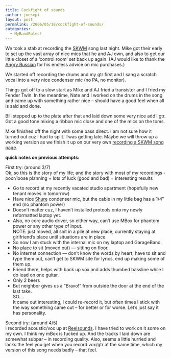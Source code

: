 ```yaml
---
title: Cockfight of sounds
author: joesepi
layout: post
permalink: /2006/05/18/cockfight-of-sounds/
categories:
  - MyBandRules!
---
```

We took a stab at recording the <a title="Love the Worm" target="_blank" href="http://www.silkwom.net">SKWM</a> song last night. Mike got their early to set up the vast array of nice mics that he and AJ own, and also to get our little closet of a &#8216;control room&#8217; set back up again. (AJ would like to thank the <a title="one of EA's finest" target="_blank" href="http://www.russianrecording.com/">Angry Russian</a> for his endless advice on mic purchases.)

We started off recording the drums and my gtr first and I sang a scratch vocal into a very nice condenser mic (no PA, no monitor).

Things got off to a slow start as Mike and AJ fried a transistor and I fried my Fender Twin. In the meantime, Nate and I worked on the drums in the song and came up with something rather nice &#8211; should have a good feel when all is said and done.

Bill stepped up to the plate after that and laid down some very nice add&#8217;l gtr. Got a good tone mixing a ribbon mic close and one of the mics on the toms.

Mike finished off the night with some bass direct. I am not sure how it turned out cuz I had to split. Twas getting late. Maybe we will throw up a working version as we finish it up on our very own <a title="The many working versions of this skwm recording" target="_blank" href="/audio/skwm">recording a SKWM song page</a>.

**quick notes on previous attempts:**

First try: (around 3/7)  
Ok, so this is the story of my life; and the story with most of my recordings -  
poor/loose planning + lots of luck (good and bad) = interesting results  
* Go to record at my recently vacated studio apartment (hopefully new tenant moves in tomorrow)  
* Have nice <a target="_blank" title="Previous employer, employs my friends" href="http://www.shure.com">Shure</a> condenser mic, but the cable in my little bag has a 1/4&#8243; end (no phantom power)  
* Doesn&#8217;t matter cuz, I haven&#8217;t installed protools onto my newly reformatted laptop yet.  
* Also, no core audio driver, so either way, can&#8217;t use MBox for phantom power or any other type of input.  
NOTE: just moved, all shit in a pile at new place, currently staying at girlfriend&#8217;s place until situations are in place.  
* So now I am stuck with the internal mic on my laptop and GarageBand.  
* No place to sit (moved out) &#8212; sitting on floor.  
* No internet connection &#8212; don&#8217;t know the words by heart, have to sit and type them out, can&#8217;t get to <span class="st" id="st">SKWM</span> site for lyrics, end up making some of them up.  
* Friend there, helps with back up vox and adds thumbed bassline while I do lead on one guitar.  
* Only 2 beers  
* But neighbor gives us a &#8220;Bravo!&#8221; from outside the door at the end of the last take.  
SO&#8230;.  
It came out interesting, I could re-record it, but often times I stick with the way something came out &#8211; for better or for worse. Let&#8217;s just say it has personality.

Second try: (around 4/5)  
I recorded acoustic/vox up at <a target="_blank" title="Louderness" href="http://www.reelsoundschicago.com">Reelsounds</a>. I have tried to work on it some on my own. I think my mBox is fucked up. And the tracks I laid down are somewhat subpar &#8211; in recording quality. Also, seems a little hurried and lacks the feel you get when you record vox/gtr at the same time, which my version of this song needs badly &#8211; that feel.